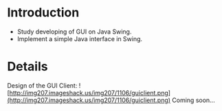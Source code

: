 # Introduction #

  * Study developing of GUI on Java Swing.
  * Implement a simple Java interface in Swing.


# Details #
Design of the GUI Client:
![http://img207.imageshack.us/img207/1106/guiclient.png](http://img207.imageshack.us/img207/1106/guiclient.png)
Coming soon...